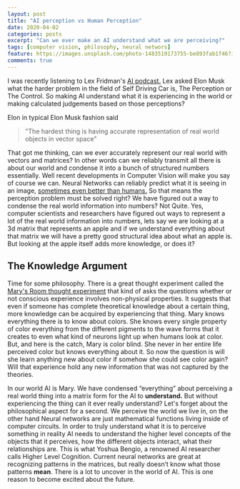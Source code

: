 ```yaml
---
layout: post
title: "AI perception vs Human Perception"
date: 2020-04-02
categories: posts
excerpt: "Can we ever make an AI understand what we are perceiving?"
tags: [computer vision, philosophy, neural networs]
feature: https://images.unsplash.com/photo-1483519173755-be893fab1f46?ixlib=rb-1.2.1&w=1000&q=80
comments: true
---
```


I was recently listening to Lex Fridman's <a href="https://www.youtube.com/playlist?list=PLrAXtmErZgOeciFP3CBCIEElOJeitOr41" target="_blank">AI podcast.</a> Lex asked Elon Musk what the harder problem in the field of Self Driving Car is, The Perception or The Control. So making AI understand what it is experiencing in the world or making calculated judgements based on those perceptions?

Elon in typical Elon Musk fashion said 
> "The hardest thing is having accurate representation of real world objects in vector space" 

That got me thinking, can we ever accurately represent our real world with vectors and matrices? In other words can we reliably transmit all there is about our world and condense it into a bunch of structured numbers essentially.
Well recent developments in Computer Vision will make you say of course we can. Neural Networks can reliably predict what it is seeing in an image, <a href="https://news.stanford.edu/2017/11/15/algorithm-outperforms-radiologists-diagnosing-pneumonia/" target="_blank">sometimes even better than humans.</a> So that means the perception problem must be solved right? We have figured out a way to condense the real world information into numbers? Not Quite. Yes, computer scientists and researchers have figured out ways to represent a lot of the real world information into numbers, lets say we are looking at a 3d matrix that represents an apple and if we understand everything about that matrix we will have a pretty good structural idea about what an apple is. But looking at the apple itself adds more knowledge, or does it?  

## The Knowledge Argument

Time for some philosophy. There is a great thought experiment called the <a href="https://www.youtube.com/watch?v=mGYmiQkah4o" target="_blank">Mary's Room thought experiment</a> that kind of asks the questions whether or not conscious experience involves non-physical properties. It suggests that even if someone has complete theoretical knowledge about a certain thing, more knowledge can be acquired by experiencing that thing. Mary knows everything there is to know about colors. She knows every single property of color everything from the different pigments to the wave forms that it creates to even what kind of neurons light up when humans look at color. But, and here is the catch, Mary is color blind. She never in her entire life perceived color but knows everything about it. So now the question is will she learn anything new about color if somehow she could see color again? Will that experience hold any new information that was not captured by the theories.

In our world AI is Mary. We have condensed “everything” about perceiving a real world thing into a matrix form for the AI to **understand.** But without experiencing the thing can it ever really understand? Let's forget about the philosophical aspect for a second. We perceive the world we live in, on the other hand Neural networks are just mathematical functions living inside of computer circuits. In order to truly understand what it is to perceive something in reality AI needs to understand the higher level concepts of the objects that it perceives, how the different objects interact, what their relationships are. This is what Yoshua Bengio, a renowned AI researcher calls Higher Level Cognition.
Current neural networks are great at recognizing patterns in the matrices, but really doesn’t know what those patterns **mean**. There is a lot to uncover in the world of AI. This is one reason to become excited about the future.